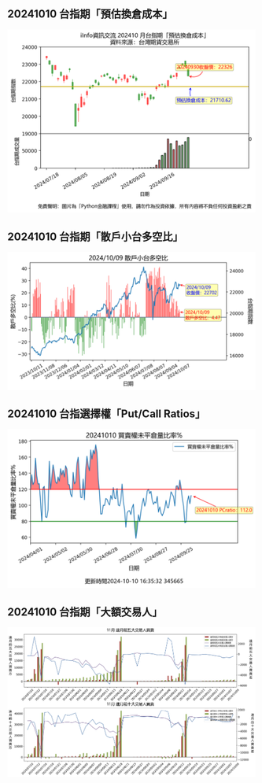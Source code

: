 ## 20241010 台指期「預估換倉成本」
![](images/txfcost.png)

## 20241010 台指期「散戶小台多空比」
![](images/bbiri.png)

## 20241010 台指選擇權「Put/Call Ratios」
![](images/pcratio.png)

## 20241010 台指期「大額交易人」
![](images/blocktrade.png)

